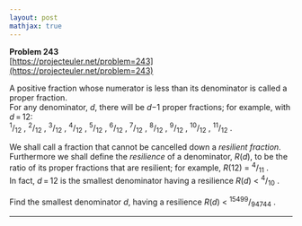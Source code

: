 ```yaml
---
layout: post
mathjax: true
---
```

**Problem 243**  
[https://projecteuler.net/problem=243](https://projecteuler.net/problem=243)

<p> </p>
<p>A positive fraction whose numerator is less than its denominator is called a proper fraction.<br />
For any denominator, <var>d</var>, there will be <var>d</var>−1 proper fractions; for example, with <var>d</var> = 12:<br /><sup>1</sup>/<sub>12</sub> , <sup>2</sup>/<sub>12</sub> , <sup>3</sup>/<sub>12</sub> , <sup>4</sup>/<sub>12</sub> , <sup>5</sup>/<sub>12</sub> , <sup>6</sup>/<sub>12</sub> , <sup>7</sup>/<sub>12</sub> , <sup>8</sup>/<sub>12</sub> , <sup>9</sup>/<sub>12</sub> , <sup>10</sup>/<sub>12</sub> , <sup>11</sup>/<sub>12</sub> .
</p>

<p>We shall call a fraction that cannot be cancelled down a <i>resilient fraction</i>.<br />
Furthermore we shall define the <i>resilience</i> of a denominator, <var>R</var>(<var>d</var>), to be the ratio of its proper fractions that are resilient; for example, <var>R</var>(12) = <sup>4</sup>/<sub>11</sub> .<br />
In fact, <var>d</var> = 12 is the smallest denominator having a resilience <var>R</var>(<var>d</var>) &lt; <sup>4</sup>/<sub>10</sub> .</p>

<p>Find the smallest denominator <var>d</var>, having a resilience <var>R</var>(<var>d</var>) &lt; <sup>15499</sup>/<sub>94744</sub> .</p>

---
